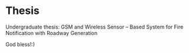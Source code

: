 # Thesis
Undergraduate thesis: GSM and Wireless Sensor – Based System for Fire Notification with Roadway Generation

God bless!:)
